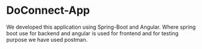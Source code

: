 # DoConnect-App
We developed this application using Spring-Boot and Angular. Where spring boot use for backend and angular is used for frontend and for testing purpose we have used postman.
